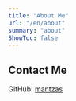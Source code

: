 ```yaml
---
title: "About Me"
url: "/en/about"
summary: "about"
ShowToc: false
---
```


## Contact Me

GitHub: [mantzas](https://github.com/mantzas/)
